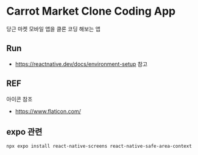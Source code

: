 # Carrot Market Clone Coding App

당근 마켓 모바일 앱을 클론 코딩 해보는 앱


## Run
- https://reactnative.dev/docs/environment-setup 참고

## REF

아이콘 참조 
- https://www.flaticon.com/

## expo 관련

```
npx expo install react-native-screens react-native-safe-area-context
```
